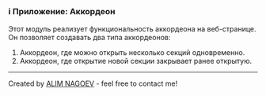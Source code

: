 ### ℹ️ Приложение: Аккордеон

Этот модуль реализует функциональность аккордеона на веб-странице.
Он позволяет создавать два типа аккордеонов:
1. Аккордеон, где можно открыть несколько секций одновременно.
2. Аккордеон, где открытие новой секции закрывает ранее открытую.


-----
Created by [ALIM NAGOEV](https://github.com/nagoev-id) - feel free to contact me!


